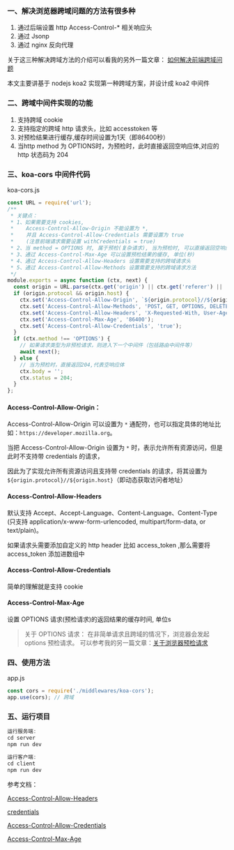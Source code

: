 ### 一、解决浏览器跨域问题的方法有很多种
1) 通过后端设置 http Access-Control-* 相关响应头
2) 通过 Jsonp
3) 通过 nginx 反向代理

关于这三种解决跨域方法的介绍可以看我的另外一篇文章： [如何解决前端跨域问题](https://simplecodecx.github.io/blog/20181209/8d45a80b.html)

本文主要讲基于 nodejs koa2 实现第一种跨域方案，并设计成 koa2 中间件

### 二、跨域中间件实现的功能
1) 支持跨域 cookie
2) 支持指定的跨域 http 请求头，比如 accesstoken 等
2) 对预检结果进行缓存,缓存时间设置为1天（即86400秒）
3) 当http method 为 OPTIONS时，为预检时，此时直接返回空响应体,对应的 http 状态码为 204

### 三、koa-cors 中间件代码

koa-cors.js

```javascript
const URL = require('url');
/**
 * 关键点：
 * 1、如果需要支持 cookies,
 *    Access-Control-Allow-Origin 不能设置为 *,
 *    并且 Access-Control-Allow-Credentials 需要设置为 true
 *    (注意前端请求需要设置 withCredentials = true)
 * 2、当 method = OPTIONS 时, 属于预检(复杂请求), 当为预检时, 可以直接返回空响应体, 对应的 http 状态码为 204
 * 3、通过 Access-Control-Max-Age 可以设置预检结果的缓存, 单位(秒)
 * 4、通过 Access-Control-Allow-Headers 设置需要支持的跨域请求头
 * 5、通过 Access-Control-Allow-Methods 设置需要支持的跨域请求方法
 */
module.exports = async function (ctx, next) {
  const origin = URL.parse(ctx.get('origin') || ctx.get('referer') || '');
  if (origin.protocol && origin.host) {
    ctx.set('Access-Control-Allow-Origin', `${origin.protocol}//${origin.host}`);
    ctx.set('Access-Control-Allow-Methods', 'POST, GET, OPTIONS, DELETE, PUT');
    ctx.set('Access-Control-Allow-Headers', 'X-Requested-With, User-Agent, Referer, Content-Type, Cache-Control,accesstoken');
    ctx.set('Access-Control-Max-Age', '86400');
    ctx.set('Access-Control-Allow-Credentials', 'true');
  }
  if (ctx.method !== 'OPTIONS') {
    // 如果请求类型为非预检请求，则进入下一个中间件（包括路由中间件等）
    await next();
  } else {
    // 当为预检时，直接返回204,代表空响应体
    ctx.body = '';
    ctx.status = 204;
  }
};
```

#### Access-Control-Allow-Origin：

Access-Control-Allow-Origin 可以设置为 `*` 通配符，也可以指定具体的地址比如：`https://developer.mozilla.org`。

当把 Access-Control-Allow-Origin 设置为 `*` 时，表示允许所有资源访问，但是此时不支持带 credentials 的请求，

因此为了实现允许所有资源访问且支持带 credentials 的请求，将其设置为 `${origin.protocol}//${origin.host}`（即动态获取访问者地址）

#### Access-Control-Allow-Headers

默认支持 Accept、Accept-Language、Content-Language、Content-Type (只支持 application/x-www-form-urlencoded, multipart/form-data, or text/plain)。

如果请求头需要添加自定义的 http header 比如 access_token ,那么需要将 access_token 添加进数组中

#### Access-Control-Allow-Credentials

简单的理解就是支持 cookie


#### Access-Control-Max-Age

设置 OPTIONS 请求(预检请求)的返回结果的缓存时间, 单位s

>关于 OPTIONS 请求：
>在非简单请求且跨域的情况下，浏览器会发起 options 预检请求。
>可以参考我的另一篇文章：[关于浏览器预检请求](https://simplecodecx.github.io/blog/20190414/76328cc8.html)

### 四、使用方法

app.js
```javascript
const cors = require('./middlewares/koa-cors');
app.use(cors); // 跨域
```

### 五、运行项目

```javascript
运行服务端:
cd server
npm run dev

运行客户端:
cd client 
npm run dev
```

参考文档：

[Access-Control-Allow-Headers](https://developer.mozilla.org/zh-CN/docs/Web/HTTP/Headers/Access-Control-Allow-Headers)

[credentials](https://developer.mozilla.org/zh-CN/docs/Web/API/Request/credentials)

[Access-Control-Allow-Credentials](https://developer.mozilla.org/zh-CN/docs/Web/HTTP/Headers/Access-Control-Allow-Credentials)

[Access-Control-Max-Age](https://developer.mozilla.org/zh-CN/docs/Web/HTTP/Headers/Access-Control-Max-Age)